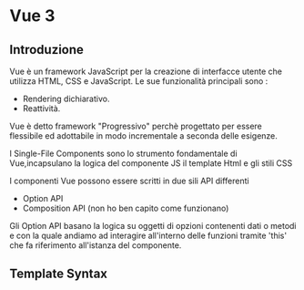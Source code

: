 # Vue 3
## Introduzione
Vue è un framework JavaScript per la creazione di interfacce utente che utilizza HTML, CSS e JavaScript.
Le sue funzionalità principali sono :
- Rendering dichiarativo.
- Reattività.

Vue è  detto framework "Progressivo" perchè progettato per essere flessibile ed adottabile in modo incrementale a seconda delle esigenze.

I Single-File Components sono lo strumento fondamentale di Vue,incapsulano la logica del componente JS il template Html e gli stili CSS 

I componenti Vue possono essere scritti in due sili API differenti 
- Option API
- Composition API (non ho ben capito come funzionano)

Gli Option API basano la logica su oggetti di opzioni contenenti dati o metodi e con la quale andiamo ad interagire all'interno delle funzioni tramite 'this' che fa riferimento all'istanza del componente. 

## Template Syntax
